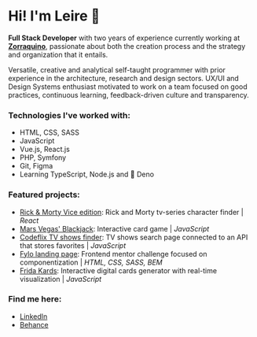 # Hi! I'm Leire 🤘


**Full Stack Developer** with two years of experience currently working at **[Zorraquino](https://www.zorraquino.com/)**, passionate about both the creation process and the strategy and organization that it entails.

Versatile, creative and analytical self-taught programmer with prior experience in the architecture, research and design sectors. UX/UI and Design Systems enthusiast motivated to work on a team focused on good practices, continuous learning, feedback-driven culture and transparency.

### Technologies I've worked with:

- HTML, CSS, SASS
- JavaScript
- Vue.js, React.js
- PHP, Symfony
- Git, Figma
- Learning TypeScript, Node.js and 🦕 Deno

### Featured projects:

- [Rick & Morty Vice edition](https://github.com/Adalab/modulo-3-evaluacion-final-leireomadina): Rick and Morty tv-series character finder | *React*
- [Mars Vegas' Blackjack](https://github.com/leireomadina/blackjack-game): Interactive card game | *JavaScript*
- [Codeflix TV shows finder](https://github.com/leireomadina/modulo-2-evaluacion-final-leireomadina): TV shows search page connected to an API that stores favorites  | *JavaScript*
- [Fylo landing page](https://github.com/leireomadina/fylo-dark-theme-landing-page): Frontend mentor challenge focused on componentization | *HTML, CSS, SASS, BEM*
- [Frida Kards](https://github.com/Adalab/project-promo-k-module-2-team-8): Interactive digital cards generator with real-time visualization | *JavaScript*


### Find me here:

- [LinkedIn](https://www.linkedin.com/in/leire-orde%C3%B1ana-madina/)
- [Behance](https://www.behance.net/leireomadina)

<!--
**leireomadina/leireomadina** is a ✨ _special_ ✨ repository because its `README.md` (this file) appears on your GitHub profile.
Here are some ideas to get you started:

- 🔭 I’m currently working on ...
- 🌱 I’m currently learning ...
- 👯 I’m looking to collaborate on ...
- 🤔 I’m looking for help with ...
- 💬 Ask me about ...
- 📫 How to reach me: ...
- 😄 Pronouns: ...
- ⚡ Fun fact: ...

-->
